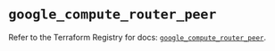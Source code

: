 # `google_compute_router_peer`

Refer to the Terraform Registry for docs: [`google_compute_router_peer`](https://registry.terraform.io/providers/hashicorp/google/5.24.0/docs/resources/compute_router_peer).
